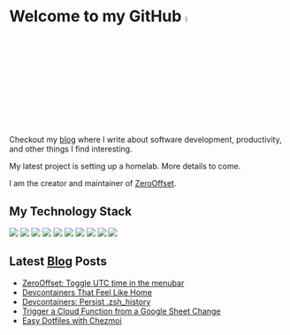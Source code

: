 # Welcome to my GitHub <a href="https://www.gavinest.com/"><img src="https://media.giphy.com/media/hvRJCLFzcasrR4ia7z/giphy.gif" width="5%"></a>

Checkout my [blog](https://www.gavinest.com) where I write about software development, productivity, and other things I find interesting.

My latest project is setting up a homelab. More details to come.

I am the creator and maintainer of [ZeroOffset](https://gavinest.com/projects/zero-offset/).

## My Technology Stack

![](https://img.shields.io/badge/code-python-blue?style=plastic&logo=python&logoColor=abb2bf&labelColor=282c34&color=%2356b6c2)
![](https://img.shields.io/badge/shell-bash-blue?style=plastic&logo=gnu-bash&logoColor=abb2bf&labelColor=282c34&color=%2356b6c2)
![](https://img.shields.io/badge/cloud-gcp-blue?style=plastic&logo=google%20cloud&logoColor=abb2bf&labelColor=282c34&color=%2356b6c2)
![](https://img.shields.io/badge/sql-postgres-blue?style=plastic&logo=postgresql&logoColor=abb2bf&labelColor=282c34&color=%2356b6c2)
![](https://img.shields.io/badge/tool-docker-blue?style=plastic&logo=docker&logoColor=abb2bf&labelColor=282c34&color=%2356b6c2)
![](https://img.shields.io/badge/tool-terraform-blue?style=plastic&logo=terraform&logoColor=abb2bf&labelColor=282c34&color=%2356b6c2)
![](https://img.shields.io/badge/cicd-gitlab-blue?style=plastic&logo=gitlab&logoColor=abb2bf&labelColor=282c34&color=%2356b6c2)
![](https://img.shields.io/badge/editor-vscode-blue?style=plastic&logo=visual%20studio%20code&logoColor=abb2bf&labelColor=282c34&color=%2356b6c2)
![](https://img.shields.io/badge/editor-vim-blue?style=plastic&logo=vim&logoColor=abb2bf&labelColor=282c34&color=%2356b6c2)
![](https://img.shields.io/badge/cloud-aws-blue?style=plastic&logo=amazon%20aws&logoColor=abb2bf&labelColor=282c34&color=%2356b6c2)

## Latest [Blog](https://www.gavinest.com) Posts
<!-- BLOG-POST-LIST:START -->
- [ZeroOffset: Toggle UTC time in the menubar](https://gavinest.com/projects/zero-offset/)
- [Devcontainers That Feel Like Home](https://gavinest.com/posts/devcontainers-that-feel-like-home/)
- [Devcontainers: Persist .zsh_history](https://gavinest.com/posts/devcontainers-persist-zsh-history/)
- [Trigger a Cloud Function from a Google Sheet Change](https://gavinest.com/posts/trigger-a-cloud-function-from-a-google-sheet-change/)
- [Easy Dotfiles with Chezmoi](https://gavinest.com/posts/easy-dotfiles-with-chezmoi/)
<!-- BLOG-POST-LIST:END -->

